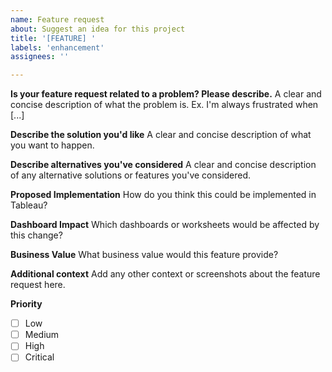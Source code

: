 ```yaml
---
name: Feature request
about: Suggest an idea for this project
title: '[FEATURE] '
labels: 'enhancement'
assignees: ''

---
```


**Is your feature request related to a problem? Please describe.**
A clear and concise description of what the problem is. Ex. I'm always frustrated when [...]

**Describe the solution you'd like**
A clear and concise description of what you want to happen.

**Describe alternatives you've considered**
A clear and concise description of any alternative solutions or features you've considered.

**Proposed Implementation**
How do you think this could be implemented in Tableau?

**Dashboard Impact**
Which dashboards or worksheets would be affected by this change?

**Business Value**
What business value would this feature provide?

**Additional context**
Add any other context or screenshots about the feature request here.

**Priority**
- [ ] Low
- [ ] Medium  
- [ ] High
- [ ] Critical
